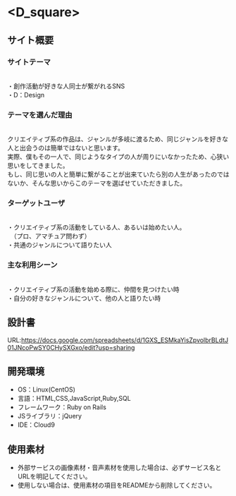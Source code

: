 # <D_square>

## サイト概要
### サイトテーマ
<br>・創作活動が好きな人同士が繋がれるSNS
<br>・D：Design

### テーマを選んだ理由
<br>クリエイティブ系の作品は、ジャンルが多岐に渡るため、同じジャンルを好きな人と出会うのは簡単ではないと思います。
<br>実際、僕もその一人で、同じようなタイプの人が周りにいなかったため、心狭い思いをしてきました。
<br>もし、同じ思いの人と簡単に繋がることが出来ていたら別の人生があったのではないか、そんな思いからこのテーマを選ばせていただきました。

### ターゲットユーザ
<br>・クリエイティブ系の活動をしている人、あるいは始めたい人。
<br>　（プロ、アマチュア問わず）
<br>・共通のジャンルについて語りたい人

### 主な利用シーン
<br>・クリエイティブ系の活動を始める際に、仲間を見つけたい時
<br>・自分の好きなジャンルについて、他の人と語りたい時

## 設計書
URL:https://docs.google.com/spreadsheets/d/1GXS_ESMkaYisZpvolbrBLdtJ01JNcoPwSY0CHySXGxo/edit?usp=sharing


## 開発環境
- OS：Linux(CentOS)
- 言語：HTML,CSS,JavaScript,Ruby,SQL
- フレームワーク：Ruby on Rails
- JSライブラリ：jQuery
- IDE：Cloud9

## 使用素材
- 外部サービスの画像素材・音声素材を使用した場合は、必ずサービス名とURLを明記してください。
- 使用しない場合は、使用素材の項目をREADMEから削除してください。